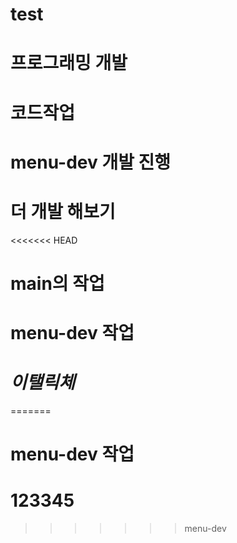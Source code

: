 # test
# 프로그래밍 개발
# 코드작업
# menu-dev 개발 진행
# 더 개발 해보기
<<<<<<< HEAD
# main의 작업
# menu-dev 작업
###
# *이탤릭체* 
=======
# menu-dev 작업
# 123345
>>>>>>> menu-dev
